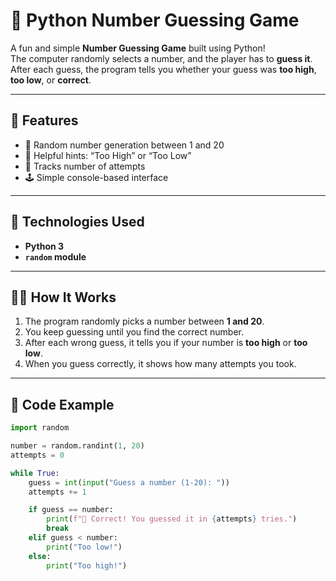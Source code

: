 # 🎯 Python Number Guessing Game

A fun and simple **Number Guessing Game** built using Python!  
The computer randomly selects a number, and the player has to **guess it**.  
After each guess, the program tells you whether your guess was **too high**, **too low**, or **correct**.  

---

## 🚀 Features
- 🔢 Random number generation between 1 and 20  
- 💬 Helpful hints: “Too High” or “Too Low”  
- 🧠 Tracks number of attempts  
- 🕹️ Simple console-based interface  

---

## 🧰 Technologies Used
- **Python 3**
- **`random` module**

---

## 🧑‍💻 How It Works
1. The program randomly picks a number between **1 and 20**.  
2. You keep guessing until you find the correct number.  
3. After each wrong guess, it tells you if your number is **too high** or **too low**.  
4. When you guess correctly, it shows how many attempts you took.  

---

## 🧩 Code Example
```python
import random

number = random.randint(1, 20)
attempts = 0

while True:
    guess = int(input("Guess a number (1-20): "))
    attempts += 1

    if guess == number:
        print(f"🎉 Correct! You guessed it in {attempts} tries.")
        break
    elif guess < number:
        print("Too low!")
    else:
        print("Too high!")
